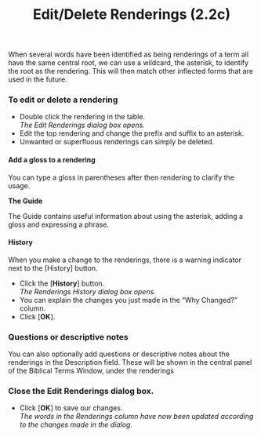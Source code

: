 ﻿---
title:  Edit/Delete Renderings (2.2c)
---
When several words have been identified as being renderings of a term all have the same central root, we can use a wildcard, the asterisk, to identify the root as the rendering. This will then match other inflected forms that are used in the future.

### To edit or delete a rendering

-   Double click the rendering in the table.  
    *The Edit Renderings dialog box opens.*
-   Edit the top rendering and change the prefix and suffix to an asterisk.
-   Unwanted or superfluous renderings can simply be deleted.

#### Add a gloss to a rendering

You can type a gloss in parentheses after then rendering to clarify the usage.

**The Guide**

The Guide contains useful information about using the asterisk, adding a gloss and expressing a phrase.

#### History

When you make a change to the renderings, there is a warning indicator next to the [History] button.

-   Click the [**History**] button.  
    *The Renderings History dialog box opens*.
-   You can explain the changes you just made in the “Why Changed?” column.
-    Click [**OK**].

### Questions or descriptive notes

You can also optionally add questions or descriptive notes about the renderings in the Description field. These will be shown in the central panel of the Biblical Terms Window, under the renderings

### Close the Edit Renderings dialog box.

-   Click [**OK**] to save our changes.  
   *The words in the Renderings column have now been updated according to the changes made in the dialog.*
